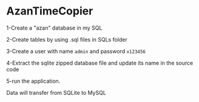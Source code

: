 # AzanTimeCopier

1-Create a "azan" database in my SQL

2-Create tables by using .sql files in SQLs folder

3-Create a user with name `admin` and password `x123456`

4-Extract the sqlite zipped database file and update its name in the source code 

5-run the application.

Data will transfer from SQLite to MySQL
